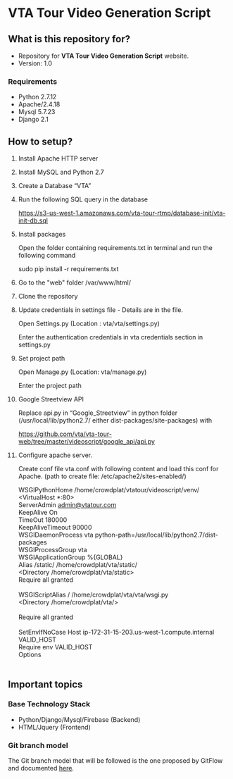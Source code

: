 # VTA Tour Video Generation Script #

## What is this repository for? ##

* Repository for **VTA Tour Video Generation Script** website.
* Version: 1.0

### Requirements ###
* Python 2.7.12
* Apache/2.4.18
* Mysql 5.7.23
* Django 2.1

## How to setup? ##

1.  Install Apache HTTP server

2.  Install MySQL and Python 2.7

3.  Create a Database “VTA”

4.  Run the following SQL query in the database

      https://s3-us-west-1.amazonaws.com/vta-tour-rtmp/database-init/vta-init-db.sql

5.  Install packages

      Open the folder containing requirements.txt in terminal and run the following   command

      sudo pip install -r requirements.txt

6.  Go to the "web" folder /var/www/html/

7.  Clone the repository

8.  Update credentials in settings file - Details are in the file.

      Open Settings.py (Location : vta/vta/settings.py)

      Enter the authentication credentials in vta credentials section in settings.py

9.  Set project path

      Open Manage.py (Location: vta/manage.py)

      Enter the project path

10. Google Streetview API

      Replace api.py in “Google_Streetview” in python folder (/usr/local/lib/python2.7/ either dist-packages/site-packages) with

      https://github.com/vta/vta-tour-web/tree/master/videoscript/google_api/api.py

11. Configure apache server.

      Create conf file vta.conf with following content and load this conf for Apache. (path to create file: /etc/apache2/sites-enabled/)


	WSGIPythonHome /home/crowdplat/vtatour/videoscript/venv/  
	<VirtualHost *:80>  
	ServerAdmin admin@vtatour.com  
	KeepAlive On  
	TimeOut 180000  
	KeepAliveTimeout 90000  
	WSGIDaemonProcess vta python-path=/usr/local/lib/python2.7/dist-packages  
	WSGIProcessGroup vta  
	WSGIApplicationGroup %{GLOBAL}  
	Alias /static/ /home/crowdplat/vta/static/  
	<Directory /home/crowdplat/vta/static>  
	    Require all granted  
	</Directory>  
	WSGIScriptAlias / /home/crowdplat/vta/vta/wsgi.py  
	<Directory /home/crowdplat/vta/>  
	    <Files wsgi.py>  
	       Require all granted  
	    </Files>  
	    SetEnvIfNoCase Host ip-172-31-15-203.us-west-1.compute.internal VALID_HOST  
	    Require env VALID_HOST  
	    Options  
	</Directory>  
	</VirtualHost>  

## Important topics ##

### Base Technology Stack ###
* Python/Django/Mysql/Firebase (Backend)
* HTML/Jquery (Frontend)

### Git branch model ###
The Git branch model that will be followed is the one proposed by GitFlow and documented [here](http://nvie.com/posts/a-successful-git-branching-model/).

